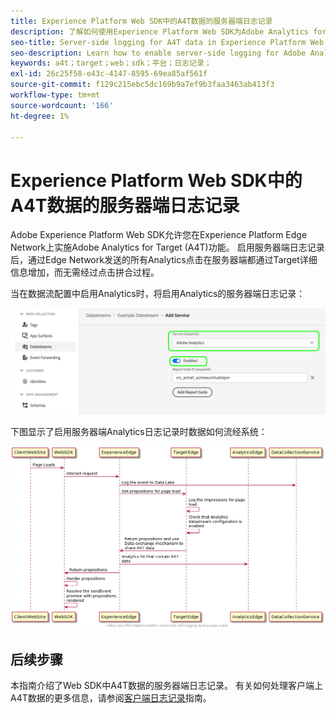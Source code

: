 ```yaml
---
title: Experience Platform Web SDK中的A4T数据的服务器端日志记录
description: 了解如何使用Experience Platform Web SDK为Adobe Analytics for Target (A4T)启用服务器端日志记录。
seo-title: Server-side logging for A4T data in Experience Platform Web SDK
seo-description: Learn how to enable server-side logging for Adobe Analytics for Target (A4T) using the Experience Platform Web SDK.
keywords: a4t；target；web；sdk；平台；日志记录；
exl-id: 26c25f58-e43c-4147-8595-69ea85af561f
source-git-commit: f129c215ebc5dc169b9a7ef9b3faa3463ab413f3
workflow-type: tm+mt
source-wordcount: '166'
ht-degree: 1%

---
```


# Experience Platform Web SDK中的A4T数据的服务器端日志记录

Adobe Experience Platform Web SDK允许您在Experience Platform Edge Network上实施Adobe Analytics for Target (A4T)功能。 启用服务器端日志记录后，通过Edge Network发送的所有Analytics点击在服务器端都通过Target详细信息增加，而无需经过点击拼合过程。

当在数据流配置中启用Analytics时，将启用Analytics的服务器端日志记录：

![Analytics数据流配置已启用](../assets/enable-analytics-datastream.png)

下图显示了启用服务器端Analytics日志记录时数据如何流经系统：

![服务器端日志记录流程](../assets/analytics-server-side-logging.png)

## 后续步骤

本指南介绍了Web SDK中A4T数据的服务器端日志记录。 有关如何处理客户端上A4T数据的更多信息，请参阅[客户端日志记录](./client-side.md)指南。
